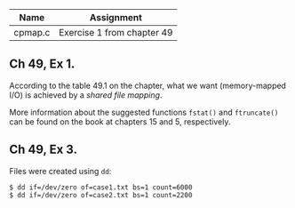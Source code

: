 | Name | Assignment |
| ---- | ---------- |
| cpmap.c  | Exercise 1 from chapter 49 |

## Ch 49, Ex 1.

According to the table 49.1 on the chapter, what we want (memory-mapped I/O) is achieved by a *shared file mapping*.

More information about the suggested functions `fstat()` and `ftruncate()` can be found on the book at chapters 15 and 5, respectively.

## Ch 49, Ex 3.

Files were created using `dd`:

```
$ dd if=/dev/zero of=case1.txt bs=1 count=6000
$ dd if=/dev/zero of=case2.txt bs=1 count=2200
```